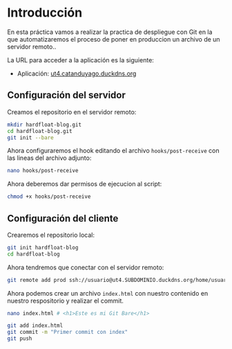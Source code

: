 # Introducción

En esta práctica vamos a realizar la practica de despliegue con Git en la que automatizaremos el proceso de poner en produccion un archivo de un servidor remoto..

La URL para acceder a la aplicación es la siguiente:

- Aplicación: [ut4.catanduyago.duckdns.org](http://ut4.catanduyago.duckdns.org)

## Configuración del servidor

Creamos el repositorio en el servidor remoto:

```bash
mkdir hardfloat-blog.git
cd hardfloat-blog.git
git init --bare
```
Ahora configuraremos el hook editando el archivo `hooks/post-receive` con las lineas del archivo adjunto:

```bash
nano hooks/post-receive
```
Ahora deberemos dar permisos de ejecucion al script:

```bash
chmod +x hooks/post-receive
```

## Configuración del cliente

Crearemos el repositorio local:
```bash
git init hardfloat-blog
cd hardfloat-blog
```
Ahora tendremos que conectar con el servidor remoto:

```bash
git remote add prod ssh://usuario@ut4.SUBDOMINIO.duckdns.org/home/usuario/hardfloat-blog.git
```
Ahora podemos crear un archivo `index.html` con nuestro contenido en nuestro respositorio y realizar el commit.

```bash
nano index.html # <h1>Este es mi Git Bare</h1>

git add index.html
git commit -m "Primer commit con index"
git push

```

